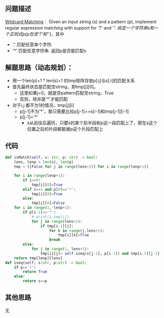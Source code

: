 ## 问题描述
[Wildcard Matching](https://leetcode.com/problems/wildcard-matching/ )：
Given an input string (s) and a pattern (p), implement regular expression matching with support for '?' and '*'.
给定一个字符串s和一个正则式p(p包含'?'和'*')，其中
- '.' 匹配任意单个字符.
- '*' 匹配任意字符串.
返回p是否能匹配s

## 解题思路（动态规划）：
- 用一个len(p)+1 * len(s)+1 的tmp矩阵存放p[:j]与s[:i]的匹配关系
- 首先最终状态是匹配空string，即tmp[j][0]。
  - 这里如果j=0，就是空pattern匹配空string，True
  - 否则，除非是'*'才能匹配
- 对于i,j 都不为1的情况，tmp[j][i]
  - p[j-1]不为'*'，那只需要比较p[j-1]==s[i-1]和tmp[j-1][i-1]
  - p[j-1]='*'
    - s从前往后遍历，只要s的某个前半段和p这一段匹配上了，那在s这个位置之后的片段都能被p这个片段匹配上
## 代码
```python
def isMatch(self, s: str, p: str) -> bool:
    lens, lenp = len(s), len(p)
    tmp = [[False for j in range(lens+1)] for i in range(lenp+1)]

    for i in range(lenp+1):
        if i==0:
            tmp[i][0]=True
        elif i==1 and p[0]=='*':
            tmp[i][0]=True
        else:
            tmp[i][0]=False
    for i in range(1, lenp+1):
        if p[i-1]=='*':
            # print(i,tmp[i])
            for j in range(lens+1):
                if tmp[i-1][j]:
                    for k in range(j,lens+1):
                        tmp[i][k]=True
                    break
        else:
            for j in range(1, lens+1):
                tmp[i][j]= self.iseq(s[j-1], p[i-1]) and tmp[i-1][j-1]
    return tmp[lenp][lens]
def iseq(self, s:str, p:str) -> bool:
    if p=='?':
        return True
    else:
        return s==p

```
## 其他思路
无
